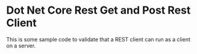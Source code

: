 # Dot Net Core Rest Get and Post Rest Client

This is some sample code to validate that a REST client can run as a client on a server.


